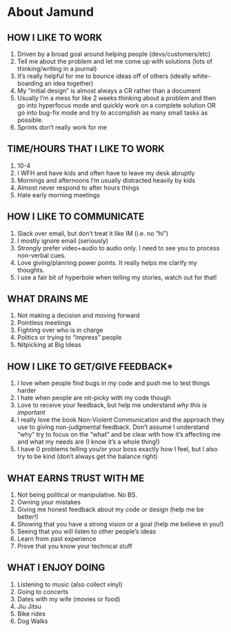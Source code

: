 # About Jamund

## HOW I LIKE TO WORK

1. Driven by a broad goal around helping people (devs/customers/etc)
2. Tell me about the problem and let me come up with solutions (lots of thinking/writing in a journal)
3. It’s really helpful for me to bounce ideas off of others (ideally white-boarding an idea together)
4. My “initial design” is almost always a CR rather than a document
5. Usually I’m a mess for like 2 weeks thinking about a problem and then go into hyperfocus mode and quickly work on a complete solution OR go into bug-fix mode and try to accomplish as many small tasks as possible.
6. Sprints don’t really work for me


## TIME/HOURS THAT I LIKE TO WORK

1. 10-4 
2. I WFH and have kids and often have to leave my desk abruptly
3. Mornings and afternoons I’m usually distracted heavily by kids
4. Almost never respond to after hours things
5. Hate early morning meetings


## HOW I LIKE TO COMMUNICATE

1. Slack over email, but don’t treat it like IM (i.e. no “hi”)
2. I mostly ignore email (seriously)
3. Strongly prefer video+audio to audio only. I need to see you to process non-verbal cues.
4. Love giving/planning power points. It really helps me clarify my thoughts.
5. I use a fair bit of hyperbole when telling my stories, watch out for that!

## WHAT DRAINS ME

1. Not making a decision and moving forward
2. Pointless meetings
3. Fighting over who is in charge
4. Politics or trying to “impress” people
5. Nitpicking at Big Ideas 

## HOW I LIKE TO GET/GIVE FEEDBACK*

1. I love when people find bugs in my code and push me to test things harder
2. I hate when people are nit-picky with my code though
3. Love to receive your feedback, but help me understand *why this is important*
4. I really love the book Non-Violent Communication and the approach they use to giving non-judgmental feedback. Don’t assume I understand “why” try to focus on the “what” and be clear with how it’s affecting me and what my needs are  (I know it’s a whole thing!)
5. I have 0 problems telling you/or your boss exactly how I feel, but I also try to be kind (don’t always get the balance right)


## WHAT EARNS TRUST WITH ME

1. Not being political or manipulative. No BS.
2. Owning your mistakes
3. Giving me honest feedback about my code or design (help me be better!)
4. Showing that you have a strong vision or a goal (help me believe in you!)
5. Seeing that you will listen to other people’s ideas
6. Learn from past experience
7. Prove that you know your technical stuff


## WHAT I ENJOY DOING

1. Listening to music (also collect vinyl)
2. Going to concerts
3. Dates with my wife (movies or food)
4. Jiu Jitsu
5. Bike rides
6. Dog Walks


